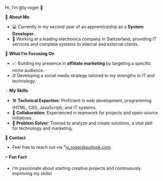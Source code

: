 Hi, I’m @ly-roger 👋

🔧 **About Me**
- 💻 Currently in my second year of an apprenticeship as a **System Developer**.
- 🏢 Working at a leading electronics company in Switzerland, providing IT services and complete systems to internal and external clients.

🌟 **What I’m Focusing On**
- 📈 Building my presence in **affiliate marketing** by targeting a specific niche audience.
- 🌐 Developing a social media strategy tailored to my strengths in IT and technology.

💡 **My Skills**
- 🛠 **Technical Expertise**: Proficient in web development, programming (HTML, CSS, JavaScript), and IT systems.
- 🤝 **Collaboration**: Experienced in teamwork for projects and open-source initiatives.
- 🚀 **Problem Solver**: Trained to analyze and create solutions, a vital skill for technology and marketing.

📩 **Contact**
- Feel free to reach out via "ly_roger@outlook.com.

⚡ **Fun Fact**
- I’m passionate about starting creative projects and continuously improving my skills!
